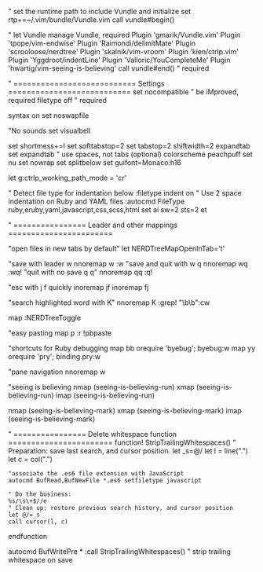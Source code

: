 " set the runtime path to include Vundle and initialize
set rtp+=~/.vim/bundle/Vundle.vim
call vundle#begin()

" let Vundle manage Vundle, required
Plugin 'gmarik/Vundle.vim'
Plugin 'tpope/vim-endwise'
Plugin 'Raimondi/delimitMate'
Plugin 'scrooloose/nerdtree'
Plugin 'skalnik/vim-vroom'
Plugin 'kien/ctrlp.vim'
Plugin 'Yggdroot/indentLine'
Plugin 'Valloric/YouCompleteMe'
Plugin 'hwartig/vim-seeing-is-believing'
call vundle#end()            " required

" =========================== Settings ===========================
set nocompatible              " be iMproved, required
filetype off                  " required

syntax on
set noswapfile

"No sounds
set visualbell

set shortmess+=I
set softtabstop=2
set tabstop=2 shiftwidth=2 expandtab
set expandtab " use spaces, not tabs (optional)
colorscheme peachpuff
set nu
set nowrap
set splitbelow
set guifont=Monaco:h16

let g:ctrlp_working_path_mode = 'cr'

" Detect file type for indentation below
:filetype indent on
" Use 2 space indentation on Ruby and YAML files
:autocmd FileType ruby,eruby,yaml,javascript,css,scss,html set ai sw=2 sts=2 et


" ================ Leader and other mappings =======================

"open files in new tabs by default"
let NERDTreeMapOpenInTab='t'

"save with leader w
nnoremap <Leader>w :w<CR>
"save and quit with w q
nnoremap wq :wq!<CR>
"quit with no save q q"
nnoremap qq :q!<CR>

"esc with j f quickly
inoremap jf <esc>
inoremap fj <esc>

"search highlighted word with K"
nnoremap K :grep! "\b<C-R><C-W>\b"<CR>:cw<CR>

map <C-i> :NERDTreeToggle<CR>

"easy pasting
map <Leader>p :r !pbpaste<CR>

"shortcuts for Ruby debugging
map <Leader>bb orequire 'byebug'; byebug<esc>:w<cr>
map <Leader>yy orequire 'pry'; binding.pry<esc>:w<cr>

"pane navigation
nnoremap w <C-w>

"seeing is believing
nmap  <M-r> <Plug>(seeing-is-believing-run)
xmap  <M-r> <Plug>(seeing-is-believing-run)
imap  <M-r> <Plug>(seeing-is-believing-run)

nmap  <M-m> <Plug>(seeing-is-believing-mark)
xmap  <M-m> <Plug>(seeing-is-believing-mark)
imap  <M-m> <Plug>(seeing-is-believing-mark)

" ================ Delete whitespace function =======================
function! <SID>StripTrailingWhitespaces()
    " Preparation: save last search, and cursor position.
    let _s=@/
    let l = line(".")
    let c = col(".")

    "associate the .es6 file extension with JavaScript
    autocmd BufRead,BufNewFile *.es6 setfiletype javascript

    " Do the business:
    %s/\s\+$//e
    " Clean up: restore previous search history, and cursor position
    let @/=_s
    call cursor(l, c)
endfunction

autocmd BufWritePre * :call <SID>StripTrailingWhitespaces() " strip trailing whitespace on save

